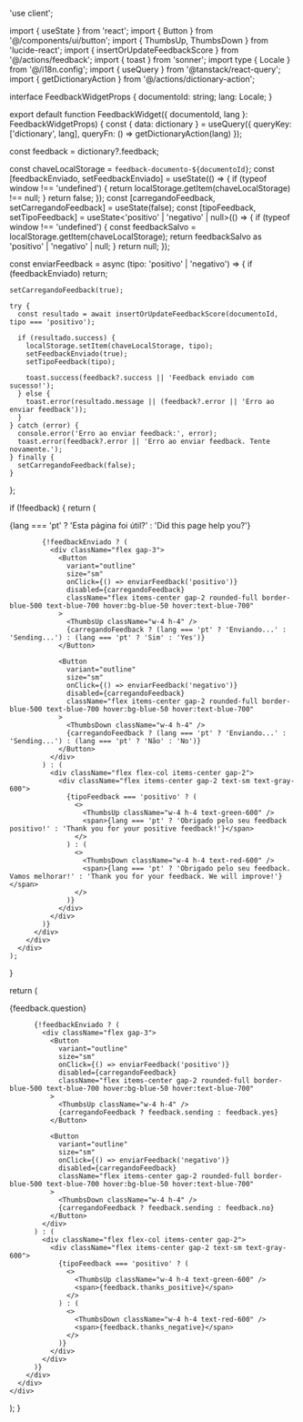 'use client';

import { useState } from 'react';
import { Button } from '@/components/ui/button';
import { ThumbsUp, ThumbsDown } from 'lucide-react';
import { insertOrUpdateFeedbackScore } from '@/actions/feedback';
import { toast } from 'sonner';
import type { Locale } from '@/i18n.config';
import { useQuery } from '@tanstack/react-query';
import { getDictionaryAction } from '@/actions/dictionary-action';

interface FeedbackWidgetProps {
  documentoId: string;
  lang: Locale;
}

export default function FeedbackWidget({ documentoId, lang }: FeedbackWidgetProps) {
  const { data: dictionary } = useQuery({
    queryKey: ['dictionary', lang],
    queryFn: () => getDictionaryAction(lang)
  });

  const feedback = dictionary?.feedback;

  const chaveLocalStorage = `feedback-documento-${documentoId}`;
  const [feedbackEnviado, setFeedbackEnviado] = useState<boolean>(() => {
    if (typeof window !== 'undefined') {
      return localStorage.getItem(chaveLocalStorage) !== null;
    }
    return false;
  });
  const [carregandoFeedback, setCarregandoFeedback] = useState<boolean>(false);
  const [tipoFeedback, setTipoFeedback] = useState<'positivo' | 'negativo' | null>(() => {
    if (typeof window !== 'undefined') {
      const feedbackSalvo = localStorage.getItem(chaveLocalStorage);
      return feedbackSalvo as 'positivo' | 'negativo' | null;
    }
    return null;
  });

  const enviarFeedback = async (tipo: 'positivo' | 'negativo') => {
    if (feedbackEnviado) return;
    
    setCarregandoFeedback(true);
    
    try {
      const resultado = await insertOrUpdateFeedbackScore(documentoId, tipo === 'positivo');
      
      if (resultado.success) {
        localStorage.setItem(chaveLocalStorage, tipo);
        setFeedbackEnviado(true);
        setTipoFeedback(tipo);
        
        toast.success(feedback?.success || 'Feedback enviado com sucesso!');
      } else {
        toast.error(resultado.message || (feedback?.error || 'Erro ao enviar feedback'));
      }
    } catch (error) {
      console.error('Erro ao enviar feedback:', error);
      toast.error(feedback?.error || 'Erro ao enviar feedback. Tente novamente.');
    } finally {
      setCarregandoFeedback(false);
    }
  };

  if (!feedback) {
    return (
      <div className="border-t pt-8 mt-8">
        <div className="flex flex-col items-center gap-4">
          <div className="flex flex-row items-center justify-center gap-4">
            <p className="text-lg text-gray-800">
              {lang === 'pt' ? 'Esta página foi útil?' : 'Did this page help you?'}
            </p>
            
            {!feedbackEnviado ? (
              <div className="flex gap-3">
                <Button
                  variant="outline"
                  size="sm"
                  onClick={() => enviarFeedback('positivo')}
                  disabled={carregandoFeedback}
                  className="flex items-center gap-2 rounded-full border-blue-500 text-blue-700 hover:bg-blue-50 hover:text-blue-700"
                >
                  <ThumbsUp className="w-4 h-4" />
                  {carregandoFeedback ? (lang === 'pt' ? 'Enviando...' : 'Sending...') : (lang === 'pt' ? 'Sim' : 'Yes')}
                </Button>
                
                <Button
                  variant="outline"
                  size="sm"
                  onClick={() => enviarFeedback('negativo')}
                  disabled={carregandoFeedback}
                  className="flex items-center gap-2 rounded-full border-blue-500 text-blue-700 hover:bg-blue-50 hover:text-blue-700"
                >
                  <ThumbsDown className="w-4 h-4" />
                  {carregandoFeedback ? (lang === 'pt' ? 'Enviando...' : 'Sending...') : (lang === 'pt' ? 'Não' : 'No')}
                </Button>
              </div>
            ) : (
              <div className="flex flex-col items-center gap-2">
                <div className="flex items-center gap-2 text-sm text-gray-600">
                  {tipoFeedback === 'positivo' ? (
                    <>
                      <ThumbsUp className="w-4 h-4 text-green-600" />
                      <span>{lang === 'pt' ? 'Obrigado pelo seu feedback positivo!' : 'Thank you for your positive feedback!'}</span>
                    </>
                  ) : (
                    <>
                      <ThumbsDown className="w-4 h-4 text-red-600" />
                      <span>{lang === 'pt' ? 'Obrigado pelo seu feedback. Vamos melhorar!' : 'Thank you for your feedback. We will improve!'}</span>
                    </>
                  )}
                </div>
              </div>
            )}
          </div>
        </div>
      </div>
    );
  }

  return (
    <div className="border-t pt-8 mt-8">
      <div className="flex flex-col items-center gap-4">
        <div className="flex flex-row items-center justify-center gap-4">
          <p className="text-lg text-gray-800">
            {feedback.question}
          </p>
          
          {!feedbackEnviado ? (
            <div className="flex gap-3">
              <Button
                variant="outline"
                size="sm"
                onClick={() => enviarFeedback('positivo')}
                disabled={carregandoFeedback}
                className="flex items-center gap-2 rounded-full border-blue-500 text-blue-700 hover:bg-blue-50 hover:text-blue-700"
              >
                <ThumbsUp className="w-4 h-4" />
                {carregandoFeedback ? feedback.sending : feedback.yes}
              </Button>
              
              <Button
                variant="outline"
                size="sm"
                onClick={() => enviarFeedback('negativo')}
                disabled={carregandoFeedback}
                className="flex items-center gap-2 rounded-full border-blue-500 text-blue-700 hover:bg-blue-50 hover:text-blue-700"
              >
                <ThumbsDown className="w-4 h-4" />
                {carregandoFeedback ? feedback.sending : feedback.no}
              </Button>
            </div>
          ) : (
            <div className="flex flex-col items-center gap-2">
              <div className="flex items-center gap-2 text-sm text-gray-600">
                {tipoFeedback === 'positivo' ? (
                  <>
                    <ThumbsUp className="w-4 h-4 text-green-600" />
                    <span>{feedback.thanks_positive}</span>
                  </>
                ) : (
                  <>
                    <ThumbsDown className="w-4 h-4 text-red-600" />
                    <span>{feedback.thanks_negative}</span>
                  </>
                )}
              </div>
            </div>
          )}
        </div>
      </div>
    </div>
  );
}
